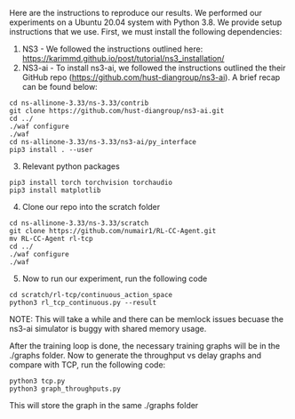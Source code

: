 Here are the instructions to reproduce our results. We performed our experiments on a Ubuntu 20.04 system with Python 3.8. We provide setup instructions that we use. First, we must install the following dependencies:

1. NS3 - We followed the instructions outlined here: https://karimmd.github.io/post/tutorial/ns3_installation/
2. NS3-ai - To install ns3-ai, we followed the instructions outlined the their GitHub repo (https://github.com/hust-diangroup/ns3-ai). A brief recap can be found below:
```
cd ns-allinone-3.33/ns-3.33/contrib
git clone https://github.com/hust-diangroup/ns3-ai.git
cd ../
./waf configure
./waf
cd ns-allinone-3.33/ns-3.33/ns3-ai/py_interface
pip3 install . --user
```
3. Relevant python packages
```
pip3 install torch torchvision torchaudio
pip3 install matplotlib
```

4. Clone our repo into the scratch folder
```
cd ns-allinone-3.33/ns-3.33/scratch
git clone https://github.com/numair1/RL-CC-Agent.git
mv RL-CC-Agent rl-tcp
cd ../
./waf configure
./waf

```

5. Now to run our experiment, run the following code
```
cd scratch/rl-tcp/continuous_action_space
python3 rl_tcp_continuous.py --result
```
NOTE: This will take a while and there can be memlock issues becuase the ns3-ai simulator is buggy with shared memory usage.

After the training loop is done, the necessary training graphs will be in the ./graphs folder. Now to generate the throughput vs delay graphs and compare with TCP, run the following code:
```
python3 tcp.py
python3 graph_throughputs.py
```
This will store the graph in the same ./graphs folder

